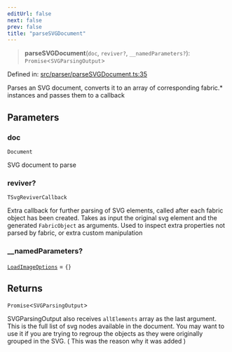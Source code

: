 ```yaml
---
editUrl: false
next: false
prev: false
title: "parseSVGDocument"
---
```


> **parseSVGDocument**(`doc`, `reviver?`, `__namedParameters?`): `Promise`\<`SVGParsingOutput`\>

Defined in: [src/parser/parseSVGDocument.ts:35](https://github.com/fabricjs/fabric.js/blob/8206f10a405480a7ba988ff6cfdde6412c1f13f8/src/parser/parseSVGDocument.ts#L35)

Parses an SVG document, converts it to an array of corresponding fabric.* instances and passes them to a callback

## Parameters

### doc

`Document`

SVG document to parse

### reviver?

`TSvgReviverCallback`

Extra callback for further parsing of SVG elements, called after each fabric object has been created.
Takes as input the original svg element and the generated `FabricObject` as arguments. Used to inspect extra properties not parsed by fabric,
or extra custom manipulation

### \_\_namedParameters?

[`LoadImageOptions`](/api/fabric/namespaces/util/type-aliases/loadimageoptions/) = `{}`

## Returns

`Promise`\<`SVGParsingOutput`\>

SVGParsingOutput also receives `allElements` array as the last argument. This is the full list of svg nodes available in the document.
You may want to use it if you are trying to regroup the objects as they were originally grouped in the SVG. ( This was the reason why it was added )
